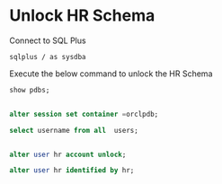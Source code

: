 # Unlock HR Schema

Connect to SQL Plus

`sqlplus / as sysdba`

Execute the below command to unlock the HR Schema

```sql
show pdbs;


alter session set container =orclpdb;

select username from all  users;


alter user hr account unlock;

alter user hr identified by hr;


```
